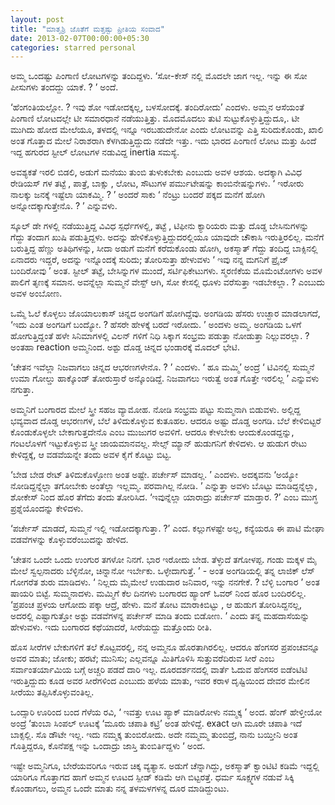 ```yaml
---
layout: post
title: "ಮಾತೃಶ್ರಿ ಜೊತೆಗೆ ಮತ್ತಷ್ಟು ಪ್ರೀತಿಯ ಸಂವಾದ" 
date: 2013-02-07T00:00:00+05:30
categories: starred personal
---
```

ಅಮ್ಮ ಒಂದಷ್ಟು ಪಿಂಗಾಣಿ ಲೋಟಗಳನ್ನು ತಂದಿದ್ದಳು. ‘ಸೋ-ಕೇಸ್ ನಲ್ಲಿ ಮೊದಲೇ ಜಾಗ ಇಲ್ಲ.
ಇನ್ನು ಈ ಸೋ ಪೀಸುಗಳು ತಂದದ್ದು ಯಾಕೆ. ? ’ ಅಂದೆ.

‘ಹೆಂಗಂತಿಯಲ್ಲೋ. ? ಇವು ಶೋ ಇಡೋದಕ್ಕಲ್ಲ, ಬಳಸೋದಕ್ಕೆ. ತಂದಿರೋದು’ ಎಂದಳು. ಅಮ್ಮನ
ಆಸೆಯಂತೆ ಪಿಂಗಾಣಿ ಲೋಟದಲ್ಲೇ ಟೀ ಸಮಾರಧಾನೆ ನಡೆಯುತ್ತಿತ್ತು. ಮೊದಮೊದಲು ತುಟಿ
ಸುಟ್ಟುಕೊಳ್ಳುತ್ತಿದ್ದುದೂ,. ಟೀ ಮುಗಿದು ಹೋದ ಮೇಲೆಯೂ, ತಳದಲ್ಲಿ ಇನ್ನೂ ಇರಬಹುದೇನೋ
ಎಂದು ಲೋಟವನ್ನು ಎತ್ತಿ ಸುರಿದುಕೊಂಡು, ಖಾಲಿ ಅಂತ ಗೊತ್ತಾದ ಮೇಲೆ ನಿರಾಶರಾಗಿ
ಕೆಳಗಿಡುತ್ತಿದ್ದುದು ನಡೆದೇ ಇತ್ತು. ಇದು ಭಾರದ ಪಿಂಗಾಣಿ ಲೋಟ ಮತ್ತು ಹಿಂದೆ ಇದ್ದ
ಹಗುರದ ಸ್ಟೀಲ್ ಲೋಟಗಳ ನಡುವಿದ್ದ inertia ಸಮಸ್ಯೆ.
<!--more-->
ಅವಶ್ಯಕತೆ ಇರಲಿ ಬಿಡಲಿ, ಅಡುಗೆ ಮನೆಯು ತುಂಬಿ ತುಳುಕಬೇಕು ಎಂಬುದು ಅವಳ ಆಶಯ.
ಅದಕ್ಕಾಗಿ ವಿವಿಧ ರೇಡಿಯಸ್ ಗಳ ತಟ್ಟೆ , ಪಾತ್ರೆ, ಬಾಕ್ಸು , ಲೋಟ, ಸೌಟುಗಳ
ಪರ್ಮುಟೇಷನ್ನು ಕಾಂಬಿನೇಷನ್ನುಗಳು. ‘ ಇರೋರು ನಾಲಕ್ಕು ಜನಕ್ಕೆ ಇಷ್ಟೆಲಾ ಯಾಕಮ್ಮಿ. ?
’ ಅಂದರೆ ಸಾಕು ‘ ನೆಂಟ್ರು ಬಂದರೆ ಪಕ್ಕದ ಮನೆಗೆ ಹೋಗಿ ಅನ್ನೋದಕ್ಕಾಗುತ್ತೇನೊ. ? ’
ಎನ್ನುವಳು.

ಸ್ಕೂಲ್ ಡೇ ಗಳಲ್ಲಿ ನಡೆಯುತ್ತಿದ್ದ ವಿವಿಧ ಸ್ಪರ್ಧೆಗಳಲ್ಲಿ, ತಟ್ಟೆ , ಟಿಫೀನು
ಕ್ಯಾರಿಯರು ಮತ್ತು ದೊಡ್ಡ ಬೇಸಿನುಗಳನ್ನು ಗೆದ್ದು ತಂದಾಗ ಖುಷಿ ಪಡುತ್ತಿದ್ದಳು.
ಅದನ್ನು ಹೇಳಿಕೊಳ್ಳುತ್ತಿದ್ದುದರಲ್ಲಿಯೂ ಯಾವುದೇ ಚೌಕಾಸಿ ಇರುತ್ತಿರಲಿಲ್ಲ. ಮನೆಗೆ
ಬರುತ್ತಿದ್ದ ಹೆಣ್ಣು ಅತಿಥಿಗಳನ್ನು, ಸೀದಾ ಅಡುಗೆ ಮನೆಗೆ ಕರೆದುಕೊಂಡು ಹೋಗಿ,
ಅಕಸ್ಮಾತ್ ಗೆದ್ದು ತಂದಿದ್ದ ಬಾಕ್ಸಿನಲ್ಲಿ ಏನಾದರು ಇದ್ದರೆ, ಅದನ್ನು ಇನ್ನೊಂದಕ್ಕೆ
ಸುರಿದು; ತೋರಿಸುತ್ತಾ ಹೇಳುವಳು ‘ ಇವು ನನ್ನ ಮಗನಿಗೆ ಪ್ರೈಜ್ ಬಂದಿರೋವು ’ ಅಂತ.
ಸ್ಟೀಲ್ ತಟ್ಟೆ, ಬೇಸಿನ್ನುಗಳ ಮುಂದೆ, ಸರ್ಟಿಫಿಕೇಟುಗಳು. ಸ್ಮರಣಿಕೆಯ ಮೊಮೆಂಟೋಗಳು ಅವಳ
ಪಾಲಿಗೆ ತೃಣಕ್ಕೆ ಸಮಾನ. ಅವನ್ನೆಲ್ಲಾ ಸುಮ್ಮನೆ ವೇಸ್ಟ್ ಆಗಿ, ಸೋ ಕೇಸಲ್ಲಿ ಧೂಳು
ವರೆಸುತ್ತಾ ಇಡಬೇಕಲ್ಲಾ. ? ಎಂಬುದು ಅವಳ ಅಂಬೋಣ.

ಒಮ್ಮೆ ಓಲೆ ಕೊಳ್ಳಲು ಜೊಯಾಲುಕಾಸ್ ಚಿನ್ನದ ಅಂಗಡಿಗೆ ಹೋಗಿದ್ದೆವು. ಅಂಗಡಿಯ ಹೆಸರು
ಉಚ್ಛಾರ ಮಾಡಲಾಗದೆ, ‘ಇದು ಎಂತ ಅಂಗಡಿಗೆ ಬಂದ್ಯೋ. ? ಹೆಸರೇ ಹೇಳಕ್ಕೆ ಬರದೆ ಇರೋದು. ’
ಅಂದಳು ಅಮ್ಮ. ಅಂಗಡಿಯ ಒಳಗೆ ಹೋಗುತ್ತಿದ್ದಂತೆ ಹಳೇ ಸಿನಿಮಾಗಳಲ್ಲಿ ವಿಲನ್ ಗಳಿಗೆ ನಿಧಿ
ಸಿಕ್ಕಾಗ ಸಂಭ್ರಮ ಪಡುತ್ತಾ ನೋಡುತ್ತಾ ನಿಲ್ಲುವರಲ್ಲಾ. ? ಅಂತಹಾ reaction ಅಮ್ಮನಿಂದ.
ಅಶ್ಟು ದೊಡ್ಡ ಚಿನ್ನದ ಭಂಡಾರಕ್ಕೆ ಮೊದಲ್ ಭೇಟಿ.

‘ಚೇತನ ಇವೆಲ್ಲಾ ನಿಜವಾಗಲು ಚಿನ್ನದ ಆಭರಣಗಳೇನೊ. ? ’ ಎಂದಳು. ‘ ಹೂ ಮಮ್ಮಿ’ ಅಂದ್ರೆ ‘
ಟಿವಿನಲ್ಲಿ ಸುಮ್ಮನೆ ಉಮಾ ಗೋಲ್ಡು ಹಾಕ್ಕೊಂಡ್ ತೋರುಸ್ತಾರೆ ಅನ್ಕೊಂಡಿದ್ದೆ. ನಿಜವಾಗಲು
ಇರುತ್ವೆ ಅಂತ ಗೊತ್ತೇ ಇರಲಿಲ್ಲ ’ ಎನ್ನುವಳು ನಗುತ್ತಾ.

ಅಮ್ಮನಿಗೆ ಬಂಗಾರದ ಮೇಲೆ ಸ್ತ್ರೀ ಸಹಜ ವ್ಯಾಮೋಹ. ನೋಡಿ ಸಂಭ್ರಮ ಪಟ್ಟು ಸುಮ್ಮನಾಗಿ
ಬಿಡುವಳು. ಅಲ್ಲಿದ್ದ ಭವ್ಯವಾದ ದೊಡ್ಡ ಆಭರಣಗಳ, ಬೆಲೆ ತಿಳಿದುಕೊಳ್ಳುವ ಕುತೂಹಲ. ಆದರೂ
ಅಷ್ಟು ದೊಡ್ಡ ಅಂಗಡಿ. ಬೆಲೆ ಕೇಳಿಬಿಟ್ಟರೆ ಕೊಂಡುಕೊಳ್ಳಲೇ ಬೇಕಾಗುತ್ತದೇನೊ ಎಂಬ
ಮುಜುಗರ ಅವಳಿಗೆ. ಆದರೂ ಕೇಳಬೇಕು ಆಂದುಕೊಂಡದ್ದನ್ನು, ಗಂಟಲೊಳಗೆ ಇಟ್ಟುಕೊಳ್ಳುವ
ಸ್ತ್ರೀ ಜಾಯಮಾನವಲ್ಲ. ಸೇಲ್ಸ್ ಮ್ಯಾನ್ ಹುಡುಗನಿಗೆ ಕೇಳಿದಳು. ಆ ಹುಡುಗ ರೇಟು
ಕೇಳಿದ್ದಕ್ಕೆ, ಆ ವಡವೆಯನ್ನೇ ತಂದು ಅವಳ ಕೈಗೆ ಕೊಟ್ಟು ಬಿಟ್ಟ.

‘ಬೇಡ ಬೇಡ ರೇಟ್ ತಿಳಿದುಕೊಳ್ಳೋಣ ಅಂತ ಅಷ್ಟೇ. ಪರ್ಚೇಸ್ ಮಾಡಲ್ಲ. ’ ಎಂದಳು. ಅದಕ್ಕವನು
‘ಅಯ್ಯೋ ನೋಡಿದ್ದನ್ನೆಲ್ಲಾ ತಗೋಬೇಕು ಅಂತೆಲ್ಲಾ ಇಲ್ಲಮ್ಮ. ಪರವಾಗಿಲ್ಲ ನೋಡಿ. ’
ಎನ್ನುತ್ತಾ ಅವಳು ಬೊಟ್ಟು ಮಾಡಿದ್ದನ್ನೆಲ್ಲಾ, ಶೋಕೇಸ್ ನಿಂದ ಹೊರ ತೆಗೆದು ತಂದು
ತೋರಿಸಿದ. ‘ಇವುನ್ನೆಲ್ಲಾ ಯಾರಾದ್ರು ಪರ್ಚೇಸ್ ಮಾಡ್ತಾರ. ?’ ಎಂಬ ಮುಗ್ಧ
ಪ್ರಶ್ನೆಯೊಂದನ್ನು ಕೇಳಿದಳು.

‘ಪರ್ಚೇಸ್ ಮಾಡದೆ, ಸುಮ್ಮನೆ ಇಲ್ಲಿ ಇಡೋದಕ್ಕಾಗುತ್ತಾ. ?’ ಎಂದ. ಕಲ್ಲುಗಳಷ್ಟೇ ಅಲ್ಲ,
ಕನ್ಯೆಯರೂ ಈ ಪಾಟಿ ಮೇಘಾ ವಡವೆಗಳನ್ನು ಕೊಳ್ಳುವರೆಂಬುದನ್ನು ಹೇಳಿದ.

‘ಚೇತನ ಒಂದೇ ಒಂದು ಉಂಗುರ ತಗಳೋ ನಿನಗೆ. ಭಾರ ಇರೋದು ಬೇಡ. ತೆಳ್ಳುದೆ ತಗೋಳಪ್ಪ. ಗಂಡು
ಮಕ್ಕಳ ಮೈ ಮೇಲೆ ಸ್ವಲ್ಪನಾದರು ಬೆಳ್ಳಿನೋ, ಚಿನ್ನಾನೋ ಇರ್ಬೇಕು. ಒಳ್ಳೇದಾಗುತ್ತೆ. ’ -
ಅಂತ ಅಂಗಡಿಯಲ್ಲಿ ತನ್ನ ಲಾಜಿಕ್ ಲೆಸ್ ಗೋಗರೆತ ಶುರು ಮಾಡಿದಳು. ‘ ನಿಲ್ಲದು ಮೈಮೇಲೆ
ಉಡುದಾರ ಜನಿವಾರ, ಇನ್ನು ನನಗೇಕೆ. ? ಬೆಳ್ಳಿ ಬಂಗಾರ ’ ಅಂತ ಷಾಯರಿ ಬಿಟ್ಟೆ.
ಸುಮ್ಮನಾದಳು. ಮಮ್ಮಿಗೆ ಕೆಲ ದಿನಗಳು ಬಂಗಾರದ ಹ್ಯಾಂಗ್ ಓವರ್ ನಿಂದ ಹೊರ ಬಂದಿರಲಿಲ್ಲ.
‘ಪ್ರಪಂಚ ಪ್ರಳಯ ಆಗೋದು ಪಕ್ಕಾ ಆದ್ರೆ, ಹೇಳು. ಮನೆ ತೋಟ ಮಾರಾಕಿಬಿಟ್ಟು , ಆ ಹುಡುಗ
ತೋರಿಸಿದ್ದನಲ್ಲ, ಅದರಲ್ಲಿ ಎಷ್ಟಾಗುತ್ತೋ ಅಶ್ಟು ವಡವೆಗಳನ್ನ ಪರ್ಚೇಸ್ ಮಾಡಿ ತಂದು
ಬಿಡೋಣ. ’ ಎಂದು ತನ್ನ ಮಹದಾಸೆಯನ್ನು ಹೇಳುವಳು. ಇದು ಬಂಗಾರದ ಕಥೆಯಾದರೆ, ಸೀರೆಯದ್ದು
ಮತ್ತೊಂದು ರೀತಿ.

ಹೊಸ ಸೀರೆಗಳ ಬೇಕುಗಳಿಗೆ ತಲೆ ಕೊಟ್ಟವರಲ್ಲಿ, ನನ್ನ ಅಮ್ಮನೂ ಹೊರತಾಗಿರಲಿಲ್ಲ. ಆದರೂ
ಹೆಂಗಸರ ಪ್ರಪಂಚವನ್ನೂ ಅವರ ಮಾತು; ಜೋಕು; ಹರಟೆ; ಮುನಿಸು; ಎಲ್ಲವನ್ನೂ ಮಿತಿಗೊಳಿಸಿ
ಸುತ್ತುವರೆದಿರುವ ಸೀರೆ ಎಂಬ ಸರ್ವಾಂತರ್ಯಾಮಿಯ ಬಗ್ಗೆ ಅಚ್ಚರಿ ಪಡದೆ ದಾರಿ ಇಲ್ಲ.
ದೂರದರ್ಶನದಲ್ಲಿ ವಾರ್ತೆ ಓದುವ ಹೆಂಗಸರ ಐಡೆಂಟಿಟಿ ಇರುತ್ತಿದ್ದುದು ಕೂಡ ಅವರ
ಸೀರೆಗಳಿಂದ ಎಂಬುದು ಹಳೆಯ ಮಾತು, ಇವರ ಕರಾಳ ದೃಷ್ಟಿಯಿಂದ ದೇವರ ಮೇಲಿನ ಸೀರೆಯು
ತಪ್ಪಿಸಿಕೊಳ್ಳುವಂತಿಲ್ಲ.

ಒಂದ್ಸಾರಿ ಊರಿಂದ ಬಂದ ಗೆಳೆಯ ರವಿ, ‘ ಇವತ್ತು ಊಟ ಪ್ಯಾಕ್ ಮಾಡಿರೋಳು ನಮ್ಮಕ್ಕ ’ ಅಂದ.
ಹೆಂಗ್ ಹೇಳ್ತೀಯೋ ಅಂದ್ರೆ ‘ತುಂಬಾ ಸಿಂಪಲ್ ಊಟಕ್ಕೆ ‘ಮೂರು ಚಪಾತಿ ಕಟ್ರಿ’ ಅಂತ
ಹೇಳಿದ್ದೆ. exact ಆಗಿ ಮೂರೇ ಚಪಾತಿ ಇದೆ ಬಾಕ್ಸಲ್ಲಿ. ಸೊ ಡೌಟೇ ಇಲ್ಲ. ಇದು ನಮ್ಮಕ್ಕ
ತುಂಬಿರೋದು. ಅದೇ ನಮ್ಮಮ್ಮ ತುಂಬಿದ್ರೆ, ನಾನು ಬಯ್ತೀನಿ ಅಂತ ಗೊತ್ತಿದ್ದರೂ, ಕೊನೆಪಕ್ಷ
ಇನ್ನು ಒಂದಾದ್ರು ಜಾಸ್ತಿ ತುಂಬಿರ್ತಿದ್ದಳು ‘ ಅಂದ.

ಇಷ್ಟೇ ಅಮ್ಮನಿಗೂ, ಬೇರೆಯವರಿಗೂ ಇರುವ ಚಿಕ್ಕ ವ್ಯತ್ಯಾಸ. ಅಡುಗೆ ಚೆನ್ನಾಗಿದ್ದು,
ಅಕಸ್ಮಾತ್ ಕ್ವಾಂಟಿಟಿ ಕಡಿಮೆ ಇದ್ದಲ್ಲಿ ಯಾರಿಗೂ ಗೊತ್ತಾಗದ ಹಾಗೆ ಅಮ್ಮನ ಊಟದ ಸ್ಪೀಡ್
ಕಡಿಮೆ ಆಗಿ ಬಿಟ್ಟರತ್ತೆ. ಧರ್ಮ ಸೂಕ್ಷ್ಮಗಳ ನಡುವೆ ಸಿಕ್ಕಿ ಕೊಂಡಾಗಲು, ಅಮ್ಮನ ಒಂದೇ
ಮಾತು ನನ್ನ ತಳಮಳಗಳನ್ನ ದೂರ ಮಾಡಿದ್ದುಂಟು.